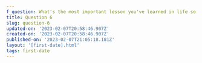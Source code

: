 ```yaml
---
f_question: What's the most important lesson you've learned in life so far?
title: Question 6
slug: question-6
updated-on: '2023-02-07T20:58:46.907Z'
created-on: '2023-02-07T20:58:46.907Z'
published-on: '2023-02-07T21:05:18.181Z'
layout: '[first-date].html'
tags: first-date
---
```



